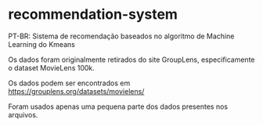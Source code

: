# recommendation-system
PT-BR: Sistema de recomendação baseados no algoritmo de Machine Learning do Kmeans 

Os dados foram originalmente retirados do site GroupLens, especificamente o dataset MovieLens 100k.

Os dados podem ser encontrados em https://grouplens.org/datasets/movielens/

Foram usados apenas uma pequena parte dos dados presentes nos arquivos.
